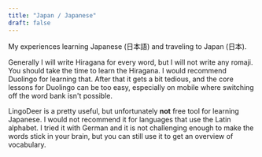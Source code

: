 ```yaml
---
title: "Japan / Japanese"
draft: false
---
```

My experiences learning Japanese (日本語) and traveling to Japan (日本).

<!--more-->

Generally I will write Hiragana for every word, but I will not write any
romaji. You should take the time to learn the Hiragana.
I would recommend Duolingo for learning that. After that it gets a bit tedious,
and the core lessons for Duolingo can be too easy, especially on mobile where
switching off the word bank isn't possible.

LingoDeer is a pretty useful, but unfortunately **not** free tool for learning Japanese. I would not recommend
it for languages that use the Latin alphabet. I tried it with German and it is not
challenging enough to make the words stick in your brain, but you can still use it to
get an overview of vocabulary.